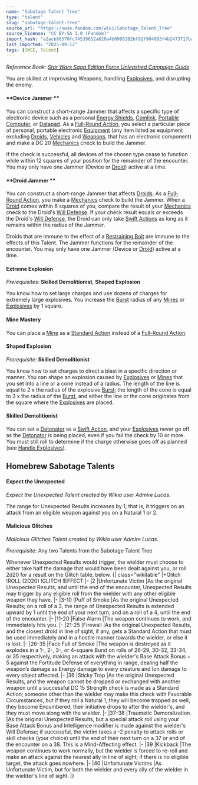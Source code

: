 ```yaml
---
name: "Sabotage Talent Tree"
type: "talent"
slug: "sabotage-talent-tree"
source_url: "https://swse.fandom.com/wiki/Sabotage_Talent_Tree"
source_license: "CC BY-SA 3.0 (Fandom)"
import_hash: "a2acb96570fc74539652a620a4b0986382bf92f984093f4b2473717ba1d0ac74"
last_imported: "2025-09-12"
tags: [SWSE, Talent]
---
```

*Reference Book: [Star Wars Saga Edition Force Unleashed Campaign Guide](https://swse.fandom.com/wiki/Star_Wars_Saga_Edition_Force_Unleashed_Campaign_Guide)*

You are skilled at improvising Weapons, handling [Explosives](https://swse.fandom.com/wiki/Explosives), and disrupting the enemy.

#### **Device Jammer **
You can construct a short-range Jammer that affects a specific type of electronic device such as a personal [Energy Shields](https://swse.fandom.com/wiki/Energy_Shields), [Comlink](https://swse.fandom.com/wiki/Comlink), [Portable Computer](https://swse.fandom.com/wiki/Portable_Computer), or [Datapad](https://swse.fandom.com/wiki/Datapad). As a [Full-Round Action](https://swse.fandom.com/wiki/Full-Round_Action), you select a particular piece of personal, portable electronic [Equipment](https://swse.fandom.com/wiki/Equipment) (any item listed as equipment excluding [Droids](https://swse.fandom.com/wiki/Droid), [Vehicles](https://swse.fandom.com/wiki/Vehicles) and [Weapons](https://swse.fandom.com/wiki/Weapons), that has an electronic component) and make a DC 20 [Mechanics](https://swse.fandom.com/wiki/Mechanics) check to build the Jammer.

If the check is successful, all devices of the chosen type cease to function while within 12 squares of your position for the remainder of the encounter. You may only have one Jammer (Device or [Droid](https://swse.fandom.com/wiki/Droid)) active at a time.

#### **Droid Jammer **
You can construct a short-range Jammer that affects [Droids](https://swse.fandom.com/wiki/Droids). As a [Full-Round Action](https://swse.fandom.com/wiki/Full-Round_Action), you make a [Mechanics](https://swse.fandom.com/wiki/Mechanics) check to build the Jammer. When a [Droid](https://swse.fandom.com/wiki/Droid) comes within 6 squares of you, compare the result of your [Mechanics](https://swse.fandom.com/wiki/Mechanics) check to the Droid's [Will Defense](https://swse.fandom.com/wiki/Will_Defense). If your check result equals or exceeds the Droid's [Will Defense](https://swse.fandom.com/wiki/Will_Defense), the Droid can only take [Swift Actions](https://swse.fandom.com/wiki/Swift_Actions) as long as it remains within the radius of the Jammer.

Droids that are immune to the effect of a [Restraining Bolt](https://swse.fandom.com/wiki/Restraining_Bolt) are immune to the effects of this Talent. The Jammer functions for the remainder of the encounter. You may only have one Jammer (Device or [Droid](https://swse.fandom.com/wiki/Droid)) active at a time.

#### **Extreme Explosion**
*Prerequisites:* **Skilled Demolitionist**, **Shaped Explosion**

You know how to set large charges and use dozens of charges for extremely large explosives. You increase the [Burst](https://swse.fandom.com/wiki/Burst) radius of any [Mines](https://swse.fandom.com/wiki/Mines) or [Explosives](https://swse.fandom.com/wiki/Explosives) by 1 square.

#### **Mine Mastery**
You can place a [Mine](https://swse.fandom.com/wiki/Mine) as a [Standard Action](https://swse.fandom.com/wiki/Standard_Action) instead of a [Full-Round Action](https://swse.fandom.com/wiki/Full-Round_Action).

#### **Shaped Explosion**
*Prerequisite:* **Skilled Demolitionist**

You know how to set charges to direct a blast in a specific direction or manner. You can shape an explosion caused by [Explosives](https://swse.fandom.com/wiki/Explosives) or [Mines](https://swse.fandom.com/wiki/Mines) that you set into a line or a cone instead of a radius. The length of the line is equal to 2 x the radius of the explosive [Burst](https://swse.fandom.com/wiki/Burst); the length of the cone is equal to 3 x the radius of the [Burst](https://swse.fandom.com/wiki/Burst), and either the line or the cone originates from the square where the [Explosives](https://swse.fandom.com/wiki/Explosives) are placed.

#### **Skilled Demolitionist**
You can set a [Detonator](https://swse.fandom.com/wiki/Detonator) as a [Swift Action](https://swse.fandom.com/wiki/Swift_Action), and your [Explosives](https://swse.fandom.com/wiki/Explosives) never go off as the [Detonator](https://swse.fandom.com/wiki/Detonator) is being placed, even if you fail the check by 10 or more. You must still roll to determine if the charge otherwise goes off as planned (see [Handle Explosives](https://swse.fandom.com/wiki/Handle_Explosives)).
## Homebrew Sabotage Talents

#### **Expect the Unexpected**
*Expect the Unexpected Talent created by Wikia user Admire Lucas.*

The range for Unexpected Results increases by 1; that is, it triggers on an attack from an eligible weapon against you on a Natural 1 or 2.
#### **Malicious Glitches**
*Malicious Glitches Talent created by Wikia user Admire Lucas.*

*Prerequisite:* Any two Talents from the Sabotage Talent Tree

Whenever Unexpected Results would trigger, the wielder must choose to either take half the damage that would have been dealt against you, or roll 2d20 for a result on the Glitch table, below. 
{| class="wikitable"
|+Glitch
!ROLL (2D20)
!GLITCH
!EFFECT
|-
|2
|Unfortunate Victim
|As the original Unexpected Results, and until the end of the encounter, Unexpected Results may trigger by any eligible roll from the wielder with any other eligible weapon they have.
|-
|3-10
|Puff of Smoke
|As the original Unexpected Results; on a roll of a 3, the range of Unexpected Results is extended upward by 1 until the end of your next turn, and on a roll of a 4, until the end of the encounter.
|-
|11-20
|False Alarm
|The weapon continues to work, and immediately hits you.
|-
|21-25
|Firewall
|As the original Unexpected Results, and the closest droid in line of sight, if any, gets a Standard Action that must be used immediately and in a hostile manner towards the wielder, or else it is lost.
|-
|26-35
|Face Full of Smoke
|The weapon is destroyed as it explodes in a 1-, 2-, 3-, or 4-square Burst on rolls of 26-29, 30-32, 33-34, or 35 respectively, making an attack with the wielder's Base Attack Bonus + 5 against the Fortitude Defense of everything in range, dealing half the weapon’s damage as Energy damage to every creature and Ion damage to every object affected.
|-
|36
|Sticky Trap
|As the original Unexpected Results, and the weapon cannot be dropped or exchanged with another weapon until a successful DC 15 Strength check is made as a Standard Action; someone other than the wielder may make this check with Favorable Circumstances, but if they roll a Natural 1, they will become trapped as well, they become Encumbered, their initiative drops to after the wielder's, and they must move along with the wielder.
|-
|37-38
|Traumatic Demoralization
|As the original Unexpected Results, but a special attack roll using your Base Attack Bonus and Intelligence modifier is made against the wielder's Will Defense; if successful, the victim takes a -2 penalty to attack rolls or skill checks (your choice) until the end of their next turn on a 37 or end of the encounter on a 38. This is a Mind-Affecting effect.
|-
|39
|Kickback
|The weapon continues to work normally, but the wielder is forced to re-roll and make an attack against the nearest ally in line of sight; if there is no eligible target, the attack goes nowhere.
|-
|40
|Unfortunate Victims
|As Unfortunate Victim, but for both the wielder and every ally of the wielder in the wielder's line of sight.
|}